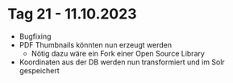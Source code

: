 # Tag 21 - 11.10.2023
- Bugfixing
- PDF Thumbnails könnten nun erzeugt werden
  - Nötig dazu wäre ein Fork einer Open Source Library
- Koordinaten aus der DB werden nun transformiert und im Solr gespeichert